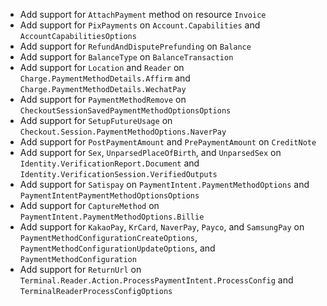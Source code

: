 * Add support for `AttachPayment` method on resource `Invoice`
* Add support for `PixPayments` on `Account.Capabilities` and `AccountCapabilitiesOptions`
* Add support for `RefundAndDisputePrefunding` on `Balance`
* Add support for `BalanceType` on `BalanceTransaction`
* Add support for `Location` and `Reader` on `Charge.PaymentMethodDetails.Affirm` and `Charge.PaymentMethodDetails.WechatPay`
* Add support for `PaymentMethodRemove` on `CheckoutSessionSavedPaymentMethodOptionsOptions`
* Add support for `SetupFutureUsage` on `Checkout.Session.PaymentMethodOptions.NaverPay`
* Add support for `PostPaymentAmount` and `PrePaymentAmount` on `CreditNote`
* Add support for `Sex`, `UnparsedPlaceOfBirth`, and `UnparsedSex` on `Identity.VerificationReport.Document` and `Identity.VerificationSession.VerifiedOutputs`
* Add support for `Satispay` on `PaymentIntent.PaymentMethodOptions` and `PaymentIntentPaymentMethodOptionsOptions`
* Add support for `CaptureMethod` on `PaymentIntent.PaymentMethodOptions.Billie`
* Add support for `KakaoPay`, `KrCard`, `NaverPay`, `Payco`, and `SamsungPay` on `PaymentMethodConfigurationCreateOptions`, `PaymentMethodConfigurationUpdateOptions`, and `PaymentMethodConfiguration`
* Add support for `ReturnUrl` on `Terminal.Reader.Action.ProcessPaymentIntent.ProcessConfig` and `TerminalReaderProcessConfigOptions`